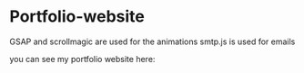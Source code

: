 # Portfolio-website

GSAP and scrollmagic are used for the animations
smtp.js is used for emails

you can see my portfolio website here: 
